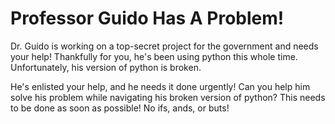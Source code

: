 # Professor Guido Has A Problem!

Dr. Guido is working on a top-secret project for the government and needs your help! Thankfully for you, he's been using python this whole time. Unfortunately, his version of python is broken.

He's enlisted your help, and he needs it done urgently! Can you help him solve his problem while navigating his broken version of python? This needs to be done as soon as possible! No ifs, ands, or buts!
